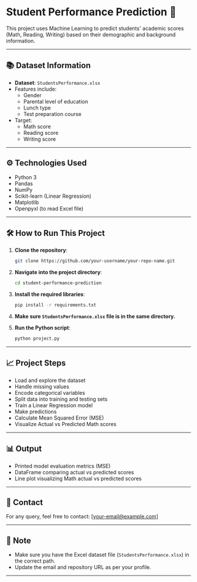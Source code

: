# Student Performance Prediction 🎯

This project uses Machine Learning to predict students' academic scores (Math, Reading, Writing) based on their demographic and background information.

---

## 📚 Dataset Information

- **Dataset**: `StudentsPerformance.xlsx`
- Features include:
  - Gender
  - Parental level of education
  - Lunch type
  - Test preparation course
- Target:
  - Math score
  - Reading score
  - Writing score

---

## ⚙️ Technologies Used

- Python 3
- Pandas
- NumPy
- Scikit-learn (Linear Regression)
- Matplotlib
- Openpyxl (to read Excel file)

---

## 🛠️ How to Run This Project

1. **Clone the repository**:

    ```bash
    git clone https://github.com/your-username/your-repo-name.git
    ```

2. **Navigate into the project directory**:

    ```bash
    cd student-performance-prediction
    ```

3. **Install the required libraries**:

    ```bash
    pip install -r requirements.txt
    ```

4. **Make sure `StudentsPerformance.xlsx` file is in the same directory.**

5. **Run the Python script**:

    ```bash
    python project.py
    ```

---

## 📈 Project Steps

- Load and explore the dataset
- Handle missing values
- Encode categorical variables
- Split data into training and testing sets
- Train a Linear Regression model
- Make predictions
- Calculate Mean Squared Error (MSE)
- Visualize Actual vs Predicted Math scores

---

## 📊 Output

- Printed model evaluation metrics (MSE)
- DataFrame comparing actual vs predicted scores
- Line plot visualizing Math actual vs predicted scores

---

## 📩 Contact

For any query, feel free to contact: [your-email@example.com]

---

## 📎 Note

- Make sure you have the Excel dataset file (`StudentsPerformance.xlsx`) in the correct path.
- Update the email and repository URL as per your profile.

---
